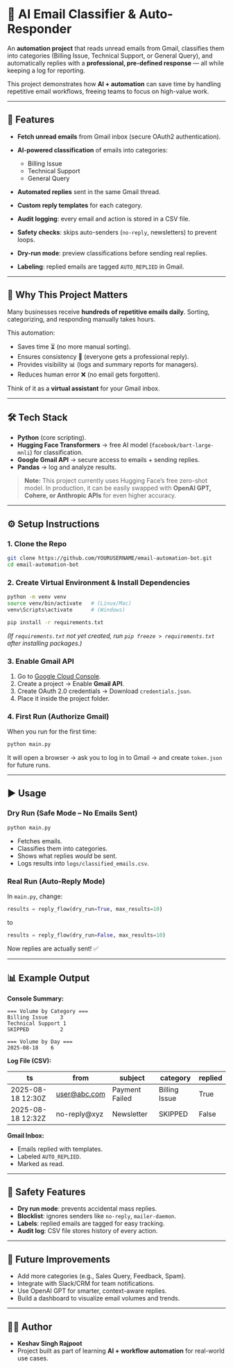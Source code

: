 # 📩 AI Email Classifier & Auto-Responder

An **automation project** that reads unread emails from Gmail, classifies them into categories (Billing Issue, Technical Support, or General Query), and automatically replies with a **professional, pre-defined response** — all while keeping a log for reporting.

This project demonstrates how **AI + automation** can save time by handling repetitive email workflows, freeing teams to focus on high-value work.

---

## 🌟 Features

* **Fetch unread emails** from Gmail inbox (secure OAuth2 authentication).
* **AI-powered classification** of emails into categories:

  * Billing Issue
  * Technical Support
  * General Query
* **Automated replies** sent in the same Gmail thread.
* **Custom reply templates** for each category.
* **Audit logging**: every email and action is stored in a CSV file.
* **Safety checks**: skips auto-senders (`no-reply`, newsletters) to prevent loops.
* **Dry-run mode**: preview classifications before sending real replies.
* **Labeling**: replied emails are tagged `AUTO_REPLIED` in Gmail.

---

## 🎯 Why This Project Matters

Many businesses receive **hundreds of repetitive emails daily**. Sorting, categorizing, and responding manually takes hours.

This automation:

* Saves time ⏳ (no more manual sorting).
* Ensures consistency 📝 (everyone gets a professional reply).
* Provides visibility 📊 (logs and summary reports for managers).
* Reduces human error ❌ (no email gets forgotten).

Think of it as a **virtual assistant** for your Gmail inbox.

---

## 🛠️ Tech Stack

* **Python** (core scripting).
* **Hugging Face Transformers** → free AI model (`facebook/bart-large-mnli`) for classification.
* **Google Gmail API** → secure access to emails + sending replies.
* **Pandas** → log and analyze results.

> **Note:** This project currently uses Hugging Face’s free zero-shot model.
> In production, it can be easily swapped with **OpenAI GPT, Cohere, or Anthropic APIs** for even higher accuracy.

---

## ⚙️ Setup Instructions

### 1. Clone the Repo

```bash
git clone https://github.com/YOURUSERNAME/email-automation-bot.git
cd email-automation-bot
```

### 2. Create Virtual Environment & Install Dependencies

```bash
python -m venv venv
source venv/bin/activate   # (Linux/Mac)
venv\Scripts\activate      # (Windows)

pip install -r requirements.txt
```

*(If `requirements.txt` not yet created, run `pip freeze > requirements.txt` after installing packages.)*

### 3. Enable Gmail API

1. Go to [Google Cloud Console](https://console.cloud.google.com/).
2. Create a project → Enable **Gmail API**.
3. Create OAuth 2.0 credentials → Download `credentials.json`.
4. Place it inside the project folder.

### 4. First Run (Authorize Gmail)

When you run for the first time:

```bash
python main.py
```

It will open a browser → ask you to log in to Gmail → and create `token.json` for future runs.

---

## ▶️ Usage

### Dry Run (Safe Mode – No Emails Sent)

```bash
python main.py
```

* Fetches emails.
* Classifies them into categories.
* Shows what replies *would* be sent.
* Logs results into `logs/classified_emails.csv`.

### Real Run (Auto-Reply Mode)

In `main.py`, change:

```python
results = reply_flow(dry_run=True, max_results=10)
```

to

```python
results = reply_flow(dry_run=False, max_results=10)
```

Now replies are actually sent! ✅

---

## 📊 Example Output

**Console Summary:**

```
=== Volume by Category ===
Billing Issue    3
Technical Support 1
SKIPPED          2

=== Volume by Day ===
2025-08-18    6
```

**Log File (CSV):**

| ts                | from                                | subject        | category      | replied |
| ----------------- | ----------------------------------- | -------------- | ------------- | ------- |
| 2025-08-18 12:30Z | [user@abc.com](mailto:user@abc.com) | Payment Failed | Billing Issue | True    |
| 2025-08-18 12:32Z | no-reply\@xyz                       | Newsletter     | SKIPPED       | False   |

**Gmail Inbox:**

* Emails replied with templates.
* Labeled `AUTO_REPLIED`.
* Marked as read.

---

## 📌 Safety Features

* **Dry run mode**: prevents accidental mass replies.
* **Blocklist**: ignores senders like `no-reply`, `mailer-daemon`.
* **Labels**: replied emails are tagged for easy tracking.
* **Audit log**: CSV file stores history of every action.

---

## 🚀 Future Improvements

* Add more categories (e.g., Sales Query, Feedback, Spam).
* Integrate with Slack/CRM for team notifications.
* Use OpenAI GPT for smarter, context-aware replies.
* Build a dashboard to visualize email volumes and trends.

---

## 👨‍💻 Author

* **Keshav Singh Rajpoot**
* Project built as part of learning **AI + workflow automation** for real-world use cases.

